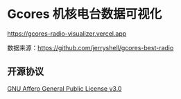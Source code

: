 # Gcores 机核电台数据可视化

<https://gcores-radio-visualizer.vercel.app>

数据来源：<https://github.com/jerryshell/gcores-best-radio>

## 开源协议

[GNU Affero General Public License v3.0](LICENSE)
